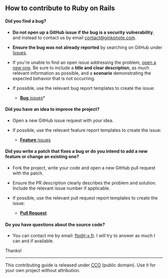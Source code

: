 ## How to contribute to Ruby on Rails

#### **Did you find a bug?**

* **Do not open up a GitHub issue if the bug is a security vulnerability**, and instead to contact us by email contact@ginkonote.com.

* **Ensure the bug was not already reported** by searching on GitHub under [Issues](https://github.com/floXcoder/seo_cache/issues).

* If you're unable to find an open issue addressing the problem, [open a new one](https://github.com/floXcoder/seo_cache/issues/new). Be sure to include a **title and clear description**, as much relevant information as possible, and a **scenario** demonstrating the expected behavior that is not occurring.

* If possible, use the relevant bug report templates to create the issue:
  * [**Bug** issues](https://github.com/floXcoder/seo_cache/blob/develop/.github/ISSUE_TEMPLATE/bug_report.md)*
  
#### **Did you have an idea to improve the project?**

* Open a new GitHub issue request with your idea.

* If possible, use the relevant feature report templates to create the issue:
  * [**Feature** issues](https://github.com/floXcoder/seo_cache/blob/develop/.github/ISSUE_TEMPLATE/feature_request.md)

#### **Did you write a patch that fixes a bug or do you intend to add a new feature or change an existing one?**

* Fork the project, write your code and open a new GitHub pull request with the patch.

* Ensure the PR description clearly describes the problem and solution. Include the relevant issue number if applicable.

* If possible, use the relevant pull request report templates to create the issue:
  * [**Pull Request**](https://github.com/floXcoder/seo_cache/blob/develop/.github/pull_request_template.md)
  
#### **Do you have questions about the source code?**

* You can contact me by email: flo@l-x.fr. I will try to answer as much I can and if available.


Thanks!

---

This contributing guide is released under [CCO](https://creativecommons.org/publicdomain/zero/1.0/) (public domain). Use it for your own project without attribution.

